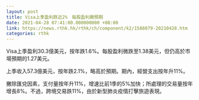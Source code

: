 ```yaml
---
layout: post
title: Visa上季盈利跌近2%　每股盈利勝預期
date: 2021-04-28 07:41:00.000000000 +08:00
link: https://news.rthk.hk/rthk/ch/component/k2/1588079-20210428.htm
categories: rthk
---
```


Visa上季盈利30.3億美元，按年跌1.6%。每股盈利微跌至1.38美元，但仍高於市場預期的1.27美元。

上季收入57.3億美元，按年跌2.1%，略高於預期。期內，經營支出按年升11%。

撇除匯兌因素，支付量按年升11%，增速比前1季的5%加快；所處理的交易量按年增長8%。不過，跨境交易跌11%，由於新型肺炎疫情打擊旅遊表現。
